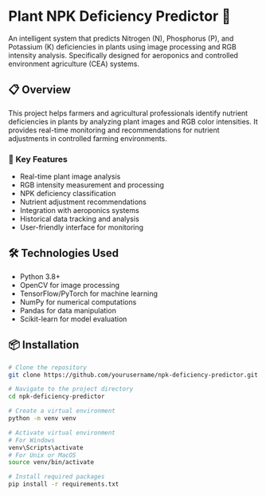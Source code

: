 # Plant NPK Deficiency Predictor 🌱

An intelligent system that predicts Nitrogen (N), Phosphorus (P), and Potassium (K) deficiencies in plants using image processing and RGB intensity analysis. Specifically designed for aeroponics and controlled environment agriculture (CEA) systems.

## 📋 Overview

This project helps farmers and agricultural professionals identify nutrient deficiencies in plants by analyzing plant images and RGB color intensities. It provides real-time monitoring and recommendations for nutrient adjustments in controlled farming environments.

### 🎯 Key Features

- Real-time plant image analysis
- RGB intensity measurement and processing
- NPK deficiency classification
- Nutrient adjustment recommendations
- Integration with aeroponics systems
- Historical data tracking and analysis
- User-friendly interface for monitoring

## 🛠️ Technologies Used

- Python 3.8+
- OpenCV for image processing
- TensorFlow/PyTorch for machine learning
- NumPy for numerical computations
- Pandas for data manipulation
- Scikit-learn for model evaluation

## 📦 Installation

```bash
# Clone the repository
git clone https://github.com/yourusername/npk-deficiency-predictor.git

# Navigate to the project directory
cd npk-deficiency-predictor

# Create a virtual environment
python -m venv venv

# Activate virtual environment
# For Windows
venv\Scripts\activate
# For Unix or MacOS
source venv/bin/activate

# Install required packages
pip install -r requirements.txt
